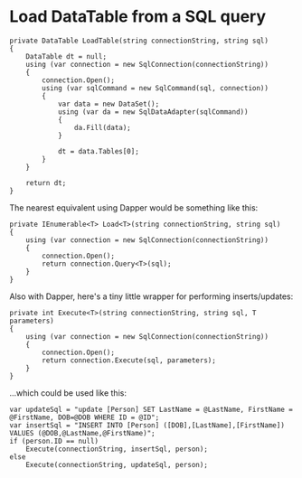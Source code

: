 # Load DataTable from a SQL query


	private DataTable LoadTable(string connectionString, string sql)
	{
		DataTable dt = null;
		using (var connection = new SqlConnection(connectionString))
		{
			connection.Open();
			using (var sqlCommand = new SqlCommand(sql, connection))
			{
				var data = new DataSet();
				using (var da = new SqlDataAdapter(sqlCommand))
				{
					da.Fill(data);
				}

				dt = data.Tables[0];
			}
		}
		
		return dt;
	}


The nearest equivalent using Dapper would be something like this:


	private IEnumerable<T> Load<T>(string connectionString, string sql)
	{
		using (var connection = new SqlConnection(connectionString))
		{
			connection.Open();
			return connection.Query<T>(sql);
		}
	}

	
Also with Dapper, here's a tiny little wrapper for performing inserts/updates:

	private int Execute<T>(string connectionString, string sql, T parameters)
	{
		using (var connection = new SqlConnection(connectionString))
		{
			connection.Open();
			return connection.Execute(sql, parameters);
		}
	}

...which could be used like this:

	var updateSql = "update [Person] SET LastName = @LastName, FirstName = @FirstName, DOB=@DOB WHERE ID = @ID";
	var insertSql = "INSERT INTO [Person] ([DOB],[LastName],[FirstName]) VALUES (@DOB,@LastName,@FirstName)";
	if (person.ID == null)
		Execute(connectionString, insertSql, person);
	else
		Execute(connectionString, updateSql, person);

